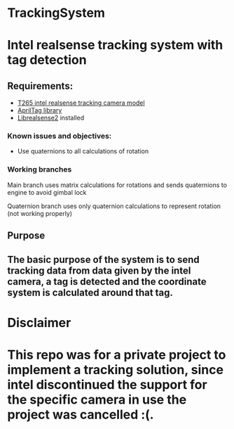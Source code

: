 # TrackingSystem

<h1>Intel realsense tracking system with tag detection</h1>
<h2>Requirements:</h2>

<ul>
  <li><a href="https://www.intelrealsense.com/tracking-camera-t265/">T265 intel realsense tracking camera model</a></li>
  <li><a href="https://github.com/AprilRobotics/apriltag">AprilTag library</a></li>
  <li><a href="https://github.com/IntelRealSense/librealsense">Librealsense2</a> installed</li>
</ul>


<h3>Known issues and objectives:</h3>
<ul>
<li>Use quaternions to all calculations of rotation</li>
</ul>

<h3>Working branches</h3>
<p>Main branch uses matrix calculations for rotations and sends quaternions to engine to avoid gimbal lock</p>
<p>Quaternion branch uses only quaternion calculations to represent rotation (not working properly)</p>


<h2>Purpose<h2>
The basic purpose of the system is to send tracking data from data given by the intel camera, a tag is detected and the coordinate system is calculated around that tag.


<h1>Disclaimer<h1>
This repo was for a private project to implement a tracking solution, since intel discontinued the support for the specific camera in use the project was cancelled :(.
